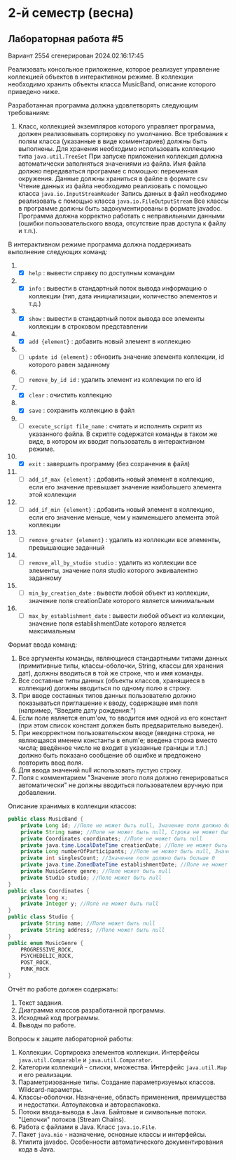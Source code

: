 # 2-й семестр (весна)
## Лабораторная работа #5
Вариант 2554 сгенерирован 2024.02.16:17:45

Реализовать консольное приложение, которое реализует управление коллекцией объектов в интерактивном режиме. В коллекции необходимо хранить объекты класса MusicBand, описание которого приведено ниже.

Разработанная программа должна удовлетворять следующим требованиям:

1. Класс, коллекцией экземпляров которого управляет программа, должен реализовывать сортировку по умолчанию.
Все требования к полям класса (указанные в виде комментариев) должны быть выполнены.
Для хранения необходимо использовать коллекцию типа `java.util.TreeSet`
При запуске приложения коллекция должна автоматически заполняться значениями из файла.
Имя файла должно передаваться программе с помощью: переменная окружения.
Данные должны храниться в файле в формате csv
Чтение данных из файла необходимо реализовать с помощью класса `java.io.InputStreamReader`
Запись данных в файл необходимо реализовать с помощью класса `java.io.FileOutputStream`
Все классы в программе должны быть задокументированы в формате javadoc.
Программа должна корректно работать с неправильными данными (ошибки пользовательского ввода, отсутствие прав доступа к файлу и т.п.).

В интерактивном режиме программа должна поддерживать выполнение следующих команд:

1. - [x] `help` : вывести справку по доступным командам
2. - [x] `info` : вывести в стандартный поток вывода информацию о коллекции (тип, дата инициализации, количество элементов и т.д.)
3. - [x] `show` : вывести в стандартный поток вывода все элементы коллекции в строковом представлении
4. - [x] `add {element}` : добавить новый элемент в коллекцию
5. - [ ] `update id {element}` : обновить значение элемента коллекции, id которого равен заданному
6. - [ ] `remove_by_id id` : удалить элемент из коллекции по его id
7. - [x] `clear` : очистить коллекцию
8. - [x] `save` : сохранить коллекцию в файл
9. - [ ] `execute_script file_name` : считать и исполнить скрипт из указанного файла. В скрипте содержатся команды в таком же виде, в котором их вводит пользователь в интерактивном режиме.
10. - [x]  `exit` : завершить программу (без сохранения в файл)
11. - [ ]  `add_if_max {element}` : добавить новый элемент в коллекцию, если его значение превышает значение наибольшего элемента этой коллекции
12. - [ ]  `add_if_min {element}` : добавить новый элемент в коллекцию, если его значение меньше, чем у наименьшего элемента этой коллекции
13. - [ ]  `remove_greater {element}` : удалить из коллекции все элементы, превышающие заданный
14. - [ ]  `remove_all_by_studio studio` : удалить из коллекции все элементы, значение поля studio которого эквивалентно заданному
15. - [ ]  `min_by_creation_date` : вывести любой объект из коллекции, значение поля creationDate которого является минимальным
16. - [ ]  `max_by_establishment_date` : вывести любой объект из коллекции, значение поля establishmentDate которого является максимальным

Формат ввода команд:

1. Все аргументы команды, являющиеся стандартными типами данных (примитивные типы, классы-оболочки, String, классы для хранения дат), должны вводиться в той же строке, что и имя команды.
2. Все составные типы данных (объекты классов, хранящиеся в коллекции) должны вводиться по одному полю в строку.
3. При вводе составных типов данных пользователю должно показываться приглашение к вводу, содержащее имя поля (например, "Введите дату рождения:")
4. Если поле является enum'ом, то вводится имя одной из его констант (при этом список констант должен быть предварительно выведен).
5. При некорректном пользовательском вводе (введена строка, не являющаяся именем константы в enum'е; введена строка вместо числа; введённое число не входит в указанные границы и т.п.) должно быть показано сообщение об ошибке и предложено повторить ввод поля.
6. Для ввода значений null использовать пустую строку.
7. Поля с комментарием "Значение этого поля должно генерироваться автоматически" не должны вводиться пользователем вручную при добавлении.

Описание хранимых в коллекции классов:

```java
public class MusicBand {
    private Long id; //Поле не может быть null, Значение поля должно быть больше 0, Значение этого поля должно быть уникальным, Значение этого поля должно генерироваться автоматически
    private String name; //Поле не может быть null, Строка не может быть пустой
    private Coordinates coordinates; //Поле не может быть null
    private java.time.LocalDateTime creationDate; //Поле не может быть null, Значение этого поля должно генерироваться автоматически
    private Long numberOfParticipants; //Поле не может быть null, Значение поля должно быть больше 0
    private int singlesCount; //Значение поля должно быть больше 0
    private java.time.ZonedDateTime establishmentDate; //Поле не может быть null
    private MusicGenre genre; //Поле может быть null
    private Studio studio; //Поле может быть null
}
public class Coordinates {
    private long x;
    private Integer y; //Поле не может быть null
}
public class Studio {
    private String name; //Поле может быть null
    private String address; //Поле может быть null
}
public enum MusicGenre {
    PROGRESSIVE_ROCK,
    PSYCHEDELIC_ROCK,
    POST_ROCK,
    PUNK_ROCK
}
```

Отчёт по работе должен содержать:

1. Текст задания.
2. Диаграмма классов разработанной программы.
3. Исходный код программы.
4. Выводы по работе.

Вопросы к защите лабораторной работы:

1. Коллекции. Сортировка элементов коллекции. Интерфейсы `java.util.Comparable` и `java.util.Comparator`.
2. Категории коллекций - списки, множества. Интерфейс `java.util.Map` и его реализации.
3. Параметризованные типы. Создание параметризуемых классов. Wildcard-параметры.
4. Классы-оболочки. Назначение, область применения, преимущества и недостатки. Автоупаковка и автораспаковка.
5. Потоки ввода-вывода в Java. Байтовые и символьные потоки. "Цепочки" потоков (Stream Chains).
6. Работа с файлами в Java. Класс `java.io.File`.
7. Пакет `java.nio` - назначение, основные классы и интерфейсы.
8. Утилита javadoc. Особенности автоматического документирования кода в Java.

